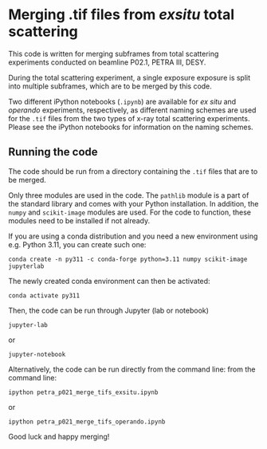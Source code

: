 # Merging .tif files from *exsitu* total scattering

This code is written for merging subframes from total scattering 
experiments conducted on beamline P02.1, PETRA III, DESY.

During the total scattering experiment, a single exposure exposure is split into
multiple subframes, which are to be merged by this code.

Two different iPython notebooks (``.ipynb``) are available for *ex situ* and 
*operando* experiments, respectively, as different naming schemes are used for
the ``.tif`` files from the two types of x-ray total scattering experiments.
Please see the iPython notebooks for information on the naming schemes.

## Running the code
The code should be run from a directory containing the `.tif` files that are to
be merged.

Only three modules are used in the code. The ``pathlib`` module is a part of the
standard library and comes with your Python installation. In addition, the 
``numpy`` and ``scikit-image`` modules are used. For the code to function, these 
modules need to be installed if not already.

If you are using a conda distribution and you need a new environment using e.g.
Python 3.11, you can create such one:
```
conda create -n py311 -c conda-forge python=3.11 numpy scikit-image jupyterlab
```
The newly created conda environment can then be activated:
```
conda activate py311
```
Then, the code can be run through Jupyter (lab or notebook)
```
jupyter-lab
```
or
```
jupyter-notebook
```
Alternatively, the code can be run directly from the command line:
from the command line:
```
ipython petra_p021_merge_tifs_exsitu.ipynb
```
or 
```
ipython petra_p021_merge_tifs_operando.ipynb
```
Good luck and happy merging!
